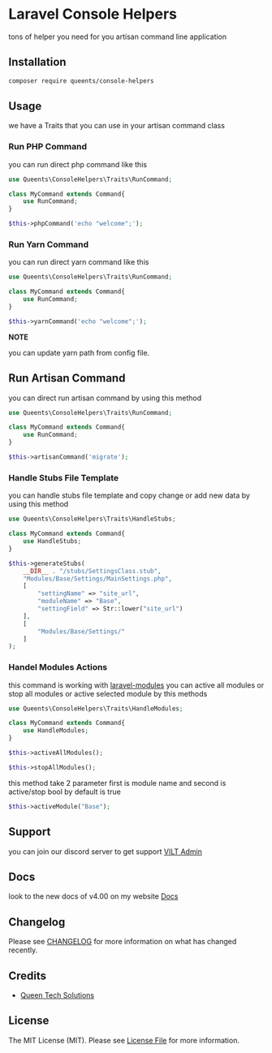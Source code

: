 # Laravel Console Helpers

tons of helper you need for you artisan command line application

## Installation

```bash
composer require queents/console-helpers
```

## Usage

we have a Traits that you can use in your artisan command class

### Run PHP Command

you can run direct php command like this

```php
use Queents\ConsoleHelpers\Traits\RunCommand;

class MyCommand extends Command{
    use RunCommand;
}
```

```php
$this->phpCommand('echo "welcome";');
```

### Run Yarn Command

you can run direct yarn command like this

```php
use Queents\ConsoleHelpers\Traits\RunCommand;

class MyCommand extends Command{
    use RunCommand;
}
```

```php
$this->yarnCommand('echo "welcome";');
```
**NOTE**

you can update yarn path from config file.

## Run Artisan Command

you can direct run artisan command by using this method

```php
use Queents\ConsoleHelpers\Traits\RunCommand;

class MyCommand extends Command{
    use RunCommand;
}
```

```php
$this->artisanCommand('migrate');
```
### Handle Stubs File Template

you can handle stubs file template and copy change or add new data by using this method

```php
use Queents\ConsoleHelpers\Traits\HandleStubs;

class MyCommand extends Command{
    use HandleStubs;
}
```

```php
$this->generateStubs(
    __DIR__ . "/stubs/SettingsClass.stub",
    "Modules/Base/Settings/MainSettings.php",
    [
        "settingName" => "site_url",
        "moduleName" => "Base",
        "settingField" => Str::lower("site_url")
    ],
    [
        "Modules/Base/Settings/"
    ]
);
```

### Handel Modules Actions

this command is working with [laravel-modules](https://nwidart.com/laravel-modules/v6/introduction) you can active all modules or stop all modules or active selected module by this methods

```php
use Queents\ConsoleHelpers\Traits\HandleModules;

class MyCommand extends Command{
    use HandleModules;
}
```

```php
$this->activeAllModules();
```

```php
$this->stopAllModules();
```

this method take 2 parameter first is module name and second is active/stop bool by default is true

```php
$this->activeModule("Base");
```

## Support

you can join our discord server to get support [VILT Admin](https://discord.gg/HUNYbgKDdx)

## Docs

look to the new docs of v4.00 on my website [Docs](https://vilt.3x1.io/docs/)

## Changelog

Please see [CHANGELOG](CHANGELOG.md) for more information on what has changed recently.

## Credits

- [Queen Tech Solutions](https://github.com/queents)

## License

The MIT License (MIT). Please see [License File](LICENSE.md) for more information.

